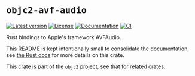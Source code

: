 # `objc2-avf-audio`

[![Latest version](https://badgen.net/crates/v/objc2-avf-audio)](https://crates.io/crates/objc2-avf-audio)
[![License](https://badgen.net/badge/license/MIT/blue)](../LICENSE.txt)
[![Documentation](https://docs.rs/objc2-avf-audio/badge.svg)](https://docs.rs/objc2-avf-audio/)
[![CI](https://github.com/madsmtm/objc2/actions/workflows/ci.yml/badge.svg)](https://github.com/madsmtm/objc2/actions/workflows/ci.yml)

Rust bindings to Apple's framework AVFAudio.

This README is kept intentionally small to consolidate the documentation, see
[the Rust docs](https://docs.rs/objc2-avf-audio/) for more details on this crate.

This crate is part of the [`objc2` project](https://github.com/madsmtm/objc2),
see that for related crates.
